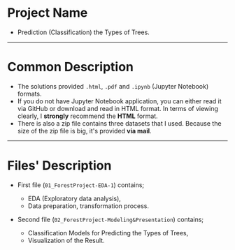 # Project Name
- Prediction (Classification) the Types of Trees.
***
# Common Description
- The solutions provided ``.html``, ``.pdf`` and ``.ipynb`` (Jupyter Notebook) formats.
- If you do not have Jupyter Notebook application, you can either read it via GitHub or download and read in HTML format. In terms of viewing clearly, I **strongly** recommend the **HTML** format.
- There is also a zip file contains three datasets that I used. Because the size of the zip file is big, it's provided **via mail**.
***
# Files' Description
- First file (``01_ForestProject-EDA-1``) contains;
   - EDA (Exploratory data analysis),
   - Data preparation, transformation process.
   
- Second file (``02_ForestProject-Modeling&Presentation``) contains;
   - Classification Models for Predicting the Types of Trees,
   - Visualization of the Result.

